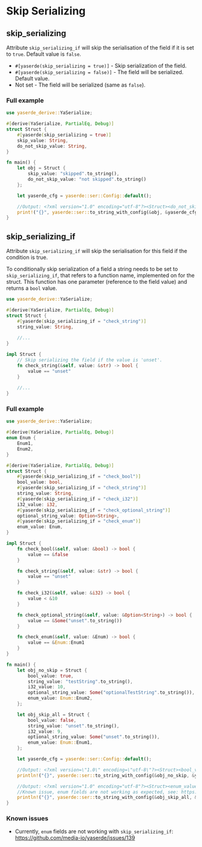 # Skip Serializing

## skip_serializing

Attribute `skip_serializing_if` will skip the serialisation of the field if it is set to `true`. Default value is `false`. 

- `#[yaserde(skip_serializing = true)]` - Skip serialization of the field.
- `#[yaserde(skip_serializing = false)]` - The field will be serialized. Default value.
- Not set - The field will be serialized (same as `false`).

### Full example

```rust
use yaserde_derive::YaSerialize;

#[derive(YaSerialize, PartialEq, Debug)]
struct Struct {
    #[yaserde(skip_serializing = true)]
    skip_value: String,
    do_not_skip_value: String,
}

fn main() {
    let obj = Struct {
        skip_value: "skipped".to_string(),
        do_not_skip_value: "not skipped".to_string()
    };

    let yaserde_cfg = yaserde::ser::Config::default();

    //Output: <?xml version="1.0" encoding="utf-8"?><Struct><do_not_skip_value>not skipped</do_not_skip_value></Struct>
    print!("{}", yaserde::ser::to_string_with_config(&obj, &yaserde_cfg).ok().unwrap());
}
```

## skip_serializing_if

Attribute `skip_serializing_if` will skip the serialisation for this field if the condition is true.

To conditionally skip serialization of a field a string needs to be set to `skip_serializing_if`, that refers to a
function name, implemented on for the struct. This function has one parameter (reference to the field value) and returns a `bool` value.
```rust
use yaserde_derive::YaSerialize;

#[derive(YaSerialize, PartialEq, Debug)]
struct Struct {
    #[yaserde(skip_serializing_if = "check_string")]
    string_value: String,
    
    //...
}

impl Struct {
    // Skip serializing the field if the value is 'unset'.
    fn check_string(&self, value: &str) -> bool {
        value == "unset"
    }
    
    //...
}
```

### Full example

```rust
use yaserde_derive::YaSerialize;

#[derive(YaSerialize, PartialEq, Debug)]
enum Enum {
    Enum1,
    Enum2,
}

#[derive(YaSerialize, PartialEq, Debug)]
struct Struct {
    #[yaserde(skip_serializing_if = "check_bool")]
    bool_value: bool,
    #[yaserde(skip_serializing_if = "check_string")]
    string_value: String,
    #[yaserde(skip_serializing_if = "check_i32")]
    i32_value: i32,
    #[yaserde(skip_serializing_if = "check_optional_string")]
    optional_string_value: Option<String>,
    #[yaserde(skip_serializing_if = "check_enum")]
    enum_value: Enum,
}

impl Struct {
    fn check_bool(&self, value: &bool) -> bool {
        value == &false
    }

    fn check_string(&self, value: &str) -> bool {
        value == "unset"
    }

    fn check_i32(&self, value: &i32) -> bool {
        value < &10
    }

    fn check_optional_string(&self, value: &Option<String>) -> bool {
        value == &Some("unset".to_string())
    }

    fn check_enum(&self, value: &Enum) -> bool {
        value == &Enum::Enum1
    }
}

fn main() {
    let obj_no_skip = Struct {
        bool_value: true,
        string_value: "testString".to_string(),
        i32_value: 10,
        optional_string_value: Some("optionalTestString".to_string()),
        enum_value: Enum::Enum2,
    };

    let obj_skip_all = Struct {
        bool_value: false,
        string_value: "unset".to_string(),
        i32_value: 9,
        optional_string_value: Some("unset".to_string()),
        enum_value: Enum::Enum1,
    };

    let yaserde_cfg = yaserde::ser::Config::default();

    //Output: <?xml version=\"1.0\" encoding=\"utf-8\"?><Struct><bool_value>true</bool_value><string_value>testString</string_value><i32_value>10</i32_value><optional_string_value>optionalTestString</optional_string_value><enum_value>Enum2</enum_value></Struct>
    println!("{}", yaserde::ser::to_string_with_config(&obj_no_skip, &yaserde_cfg).ok().unwrap());

    //Output: <?xml version="1.0" encoding="utf-8"?><Struct><enum_value>Enum1</enum_value></Struct>
    //Known issue, enum fields are not working as expected, see: https://github.com/media-io/yaserde/issues/139
    println!("{}", yaserde::ser::to_string_with_config(&obj_skip_all, &yaserde_cfg).ok().unwrap());
}
```

### Known issues
- Currently, `enum` fields are not working with `skip_serializing_if`: https://github.com/media-io/yaserde/issues/139
